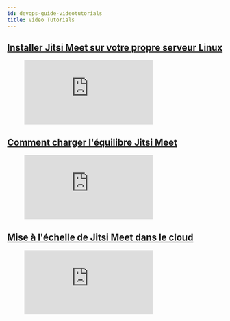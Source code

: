 ```yaml
---
id: devops-guide-videotutorials
title: Video Tutorials
---
```


## [Installer Jitsi Meet sur votre propre serveur Linux](https://jitsi.org/news/new-tutorial-installing-jitsi-meet-on-your-own-linux-server/)

<figure class="video-container">
    <iframe src="https://www.youtube.com/embed/8KR0AhDZF2A" frameborder="0" allow="accelerometer; autoplay; encrypted-media; gyroscope; picture-in-picture" allowfullscreen></iframe>
</figure>

## [Comment charger l'équilibre Jitsi Meet](https://jitsi.org/blog/tutorial-video-how-to-load-balance-jitsi-meet/)

<figure class="video-container">
    <iframe src="https://www.youtube.com/embed/LyGV4uW8km8" frameborder="0" allow="accelerometer; autoplay; encrypted-media; gyroscope; picture-in-picture" allowfullscreen></iframe>
</figure>

## [Mise à l'échelle de Jitsi Meet dans le cloud](https://jitsi.org/blog/new-tutorial-video-scaling-jitsi-meet-in-the-cloud/)

<figure class="video-container">
    <iframe src="https://www.youtube.com/embed/Jj8a6ZRgehI" frameborder="0" allow="accelerometer; autoplay; encrypted-media; gyroscope; picture-in-picture" allowfullscreen></iframe>
</figure>

